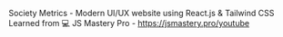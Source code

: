 Society Metrics - Modern UI/UX website using React.js & Tailwind CSS
Learned from 
💻 JS Mastery Pro - https://jsmastery.pro/youtube
